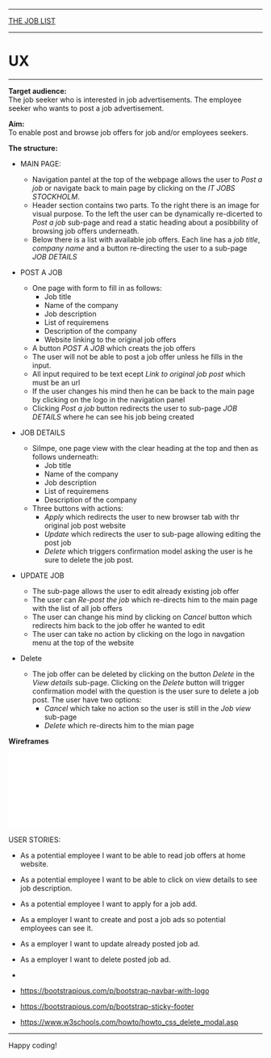

---

[THE JOB LIST](https://my-job-list.herokuapp.com/)

---

# UX

---

**Target audience:**<br>
The job seeker who is interested in job advertisements.
The employee seeker who wants to post a job advertisement.

**Aim:**<br>
To enable post and browse job offers for job and/or employees seekers.


**The structure:**<br>

- MAIN PAGE:
    - Navigation pantel at the top of the webpage allows the user to *Post a job* or navigate back to main page by clicking on the *IT JOBS STOCKHOLM*.<br>
    - Header section contains two parts. To the right there is an image for visual purpose. To the left the user can be dynamically re-dicerted to *Post a job* sub-page and read a static heading about a posibbility of browsing job offers underneath.<br>
    - Below there is a list with available job offers. Each line has a *job title*, *company name* and a button re-directing the user to a sub-page *JOB DETAILS* <br>

- POST A JOB
    - One page with form to fill in as follows:
        - Job title
        - Name of the company
        - Job description
        - List of requiremens
        - Description of the company
        - Website linking to the original job offers
    - A button *POST A JOB* which creats the job offers
    - The user will not be able to post a job offer unless he fills in the input.
    - All input required to be text ecept *Link to original job post* which must be an url
    - If the user changes his mind then he can be back to the main page by clicking on the logo in the navigation panel
    - Clicking *Post a job* button redirects the user to sub-page *JOB DETAILS* where he can see his job being created 


- JOB DETAILS
    - Silmpe, one page view with the clear heading at the top and then as follows underneath:
        - Job title
        - Name of the company
        - Job description
        - List of requiremens
        - Description of the company
    - Three buttons with actions:
        - *Apply* which redirects the user to new browser tab with thr original job post website
        - *Update* which redirects the user to sub-page allowing editing the post job
        - *Delete* which triggers confirmation model asking the user is he sure to delete the job post.

- UPDATE JOB
    - The sub-page allows the user to edit already existing job offer
    - The user can *Re-post the job* which re-directs him to the main page with the list of all job offers
    - The user can change his mind by clicking on *Cancel* button which redirects him back to the job offer he wanted to edit
    - The user can take no action by clicking on the logo in navgation menu at the top of the website
    
- Delete
    - The job offer can be deleted by clicking on the button *Delete* in the *View details* sub-page. Clicking on the *Delete* button will trigger confirmation model with the question is the user sure to delete a job post. The user have two options:
        - *Cancel* which take no action so the user is still in the *Job view* sub-page
        - *Delete* which re-directs him to the mian page
    

**Wireframes**

![Desktop, iPad, mobile view](../wireframes/all-wireframes.pdf)





USER STORIES:

- As a potential employee I want to be able to read job offers at home website.
- As a potential employee I want to be able to click on view details to see job description.
- As a potential employee I want to apply for a job add.
- As a employer I want to create and post a job ads so potential employees can see it.
- As a employer I want to update already posted job ad.
- As a employer I want to delete posted job ad.

 - 
 - https://bootstrapious.com/p/bootstrap-navbar-with-logo
 - https://bootstrapious.com/p/bootstrap-sticky-footer
 - https://www.w3schools.com/howto/howto_css_delete_modal.asp
--------

Happy coding!
